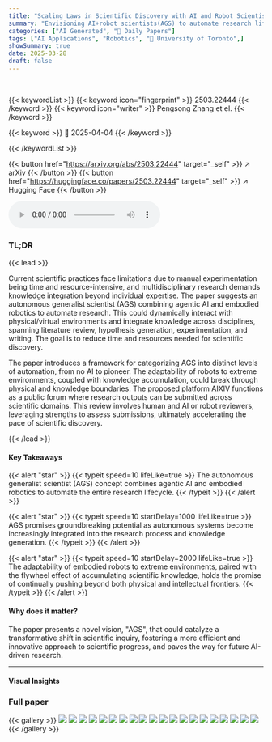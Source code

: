 ```yaml
---
title: "Scaling Laws in Scientific Discovery with AI and Robot Scientists"
summary: "Envisioning AI+robot scientists(AGS) to automate research lifecycle, promising faster discoveries and breaking intellectual/physical barriers."
categories: ["AI Generated", "🤗 Daily Papers"]
tags: ["AI Applications", "Robotics", "🏢 University of Toronto",]
showSummary: true
date: 2025-03-28
draft: false
---
```


<br>

{{< keywordList >}}
{{< keyword icon="fingerprint" >}} 2503.22444 {{< /keyword >}}
{{< keyword icon="writer" >}} Pengsong Zhang et el. {{< /keyword >}}
 
{{< keyword >}} 🤗 2025-04-04 {{< /keyword >}}
 
{{< /keywordList >}}

{{< button href="https://arxiv.org/abs/2503.22444" target="_self" >}}
↗ arXiv
{{< /button >}}
{{< button href="https://huggingface.co/papers/2503.22444" target="_self" >}}
↗ Hugging Face
{{< /button >}}



<audio controls>
    <source src="https://ai-paper-reviewer.com/2503.22444/podcast.wav" type="audio/wav">
    Your browser does not support the audio element.
</audio>


### TL;DR


{{< lead >}}

Current scientific practices face limitations due to manual experimentation being time and resource-intensive, and multidisciplinary research demands knowledge integration beyond individual expertise. The paper suggests an autonomous generalist scientist (AGS) combining agentic AI and embodied robotics to automate research.  This could dynamically interact with physical/virtual environments and integrate knowledge across disciplines, spanning literature review, hypothesis generation, experimentation, and writing. The goal is to reduce time and resources needed for scientific discovery. 



The paper introduces a framework for categorizing AGS into distinct levels of automation, from no AI to pioneer. The adaptability of robots to extreme environments, coupled with knowledge accumulation, could break through physical and knowledge boundaries. The proposed platform AIXIV functions as a public forum where research outputs can be submitted across scientific domains. This review involves human and AI or robot reviewers, leveraging strengths to assess submissions, ultimately accelerating the pace of scientific discovery.

{{< /lead >}}


#### Key Takeaways

{{< alert "star" >}}
{{< typeit speed=10 lifeLike=true >}} The autonomous generalist scientist (AGS) concept combines agentic AI and embodied robotics to automate the entire research lifecycle. {{< /typeit >}}
{{< /alert >}}

{{< alert "star" >}}
{{< typeit speed=10 startDelay=1000 lifeLike=true >}} AGS promises groundbreaking potential as autonomous systems become increasingly integrated into the research process and knowledge generation. {{< /typeit >}}
{{< /alert >}}

{{< alert "star" >}}
{{< typeit speed=10 startDelay=2000 lifeLike=true >}} The adaptability of embodied robots to extreme environments, paired with the flywheel effect of accumulating scientific knowledge, holds the promise of continually pushing beyond both physical and intellectual frontiers. {{< /typeit >}}
{{< /alert >}}

#### Why does it matter?
The paper presents a novel vision, "AGS", that could catalyze a transformative shift in scientific inquiry, fostering a more efficient and innovative approach to scientific progress, and paves the way for future AI-driven research.

------
#### Visual Insights







### Full paper

{{< gallery >}}
<img src="https://ai-paper-reviewer.com/2503.22444/1.png" class="grid-w50 md:grid-w33 xl:grid-w25" />
<img src="https://ai-paper-reviewer.com/2503.22444/2.png" class="grid-w50 md:grid-w33 xl:grid-w25" />
<img src="https://ai-paper-reviewer.com/2503.22444/3.png" class="grid-w50 md:grid-w33 xl:grid-w25" />
<img src="https://ai-paper-reviewer.com/2503.22444/4.png" class="grid-w50 md:grid-w33 xl:grid-w25" />
<img src="https://ai-paper-reviewer.com/2503.22444/5.png" class="grid-w50 md:grid-w33 xl:grid-w25" />
<img src="https://ai-paper-reviewer.com/2503.22444/6.png" class="grid-w50 md:grid-w33 xl:grid-w25" />
<img src="https://ai-paper-reviewer.com/2503.22444/7.png" class="grid-w50 md:grid-w33 xl:grid-w25" />
<img src="https://ai-paper-reviewer.com/2503.22444/8.png" class="grid-w50 md:grid-w33 xl:grid-w25" />
<img src="https://ai-paper-reviewer.com/2503.22444/9.png" class="grid-w50 md:grid-w33 xl:grid-w25" />
<img src="https://ai-paper-reviewer.com/2503.22444/10.png" class="grid-w50 md:grid-w33 xl:grid-w25" />
<img src="https://ai-paper-reviewer.com/2503.22444/11.png" class="grid-w50 md:grid-w33 xl:grid-w25" />
<img src="https://ai-paper-reviewer.com/2503.22444/12.png" class="grid-w50 md:grid-w33 xl:grid-w25" />
<img src="https://ai-paper-reviewer.com/2503.22444/13.png" class="grid-w50 md:grid-w33 xl:grid-w25" />
<img src="https://ai-paper-reviewer.com/2503.22444/14.png" class="grid-w50 md:grid-w33 xl:grid-w25" />
<img src="https://ai-paper-reviewer.com/2503.22444/15.png" class="grid-w50 md:grid-w33 xl:grid-w25" />
<img src="https://ai-paper-reviewer.com/2503.22444/16.png" class="grid-w50 md:grid-w33 xl:grid-w25" />
<img src="https://ai-paper-reviewer.com/2503.22444/17.png" class="grid-w50 md:grid-w33 xl:grid-w25" />
<img src="https://ai-paper-reviewer.com/2503.22444/18.png" class="grid-w50 md:grid-w33 xl:grid-w25" />
<img src="https://ai-paper-reviewer.com/2503.22444/19.png" class="grid-w50 md:grid-w33 xl:grid-w25" />
<img src="https://ai-paper-reviewer.com/2503.22444/20.png" class="grid-w50 md:grid-w33 xl:grid-w25" />
{{< /gallery >}}